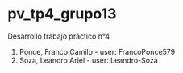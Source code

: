 # pv_tp4_grupo13
Desarrollo trabajo práctico n°4

1. Ponce, Franco Camilo - user: FrancoPonce579
2. Soza, Leandro Ariel - user: Leandro-Soza
